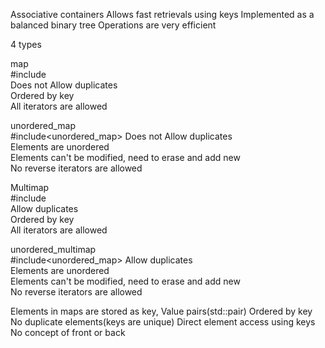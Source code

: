 Associative containers
Allows fast retrievals using keys
Implemented as a balanced binary tree
Operations are very efficient


4 types

map     	
#include<map>	
Does not Allow duplicates	
Ordered by key		
All iterators are allowed 

unordered_map	
#include<unordered_map>	
Does not Allow duplicates	
Elements are unordered	
Elements can't be modified, need to erase and add new	
No reverse iterators are allowed 

Multimap	 
#include<map>	
Allow duplicates	
Ordered by key		
All iterators are allowed 

unordered_multimap	
#include<unordered_map>	
Allow duplicates	
Elements are unordered	
Elements can't be modified, need to erase and add new	
No reverse iterators are allowed 


Elements in maps are stored as key, Value pairs(std::pair)
Ordered by key
No duplicate elements(keys are unique)
Direct element access using keys
No concept of front or back
